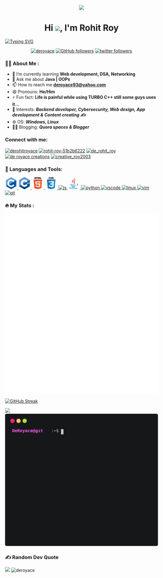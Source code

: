 <!-- **DeRoyace/DeRoyace** is a ✨ _special_ ✨ repository because its `README.md` (this file) appears on your GitHub profile. -->

<!--  Adding Giphy:  -->
<div id="header" align="center">
  <img src="https://media.giphy.com/media/M9gbBd9nbDrOTu1Mqx/giphy.gif" width="100"/>
</div>
<!-- end of giphy -->
 
 <h1 align="center">Hi <img src="https://user-images.githubusercontent.com/1303154/88677602-1635ba80-d120-11ea-84d8-d263ba5fc3c0.gif" width="32">, I'm Rohit Roy</h1>

<!-- <h3 align="center">A passionate Front-End Developer from India</h3> -->

<p>
  <a href="https://git.io/typing-svg" ><img src="https://readme-typing-svg.herokuapp.com?font=Hack&size=25&duration=4300&pause=200&color=FF0000&background=47FF8800&center=true&multiline=false&width=1000&height=40&lines=Front-End+Developer;Cybersecurity+Enthusiast;Girlfriend:+Java;Currently+dating+CSS;Jogging+with+C;Slowly+exercising+with+JS;" alt="Typing SVG"/></a>
</p>

<p align="center">
  <a href="https://github.com/DeRoyace"><img src="https://komarev.com/ghpvc/?username=deroyace&label=Profile%20views&color=red&style=flat" alt="deroyace" height="25"/></a>
  <a href="https://github.com/DeRoyace"><img alt="GitHub followers" src="https://img.shields.io/github/followers/deroyace?color=green&logo=github" height="25"></a>
  <a href="https://twitter.com/deRohitRoyace"><img alt="twitter followers" src="https://img.shields.io/twitter/follow/derohitroyace?color=blue&logo=twitter&style=flat" height="25"></a>
</p>

<!-- <p align="left"> <a href="https://github.com/ryo-ma/github-profile-trophy"><img src="https://github-profile-trophy.vercel.app/?username=deroyace" alt="deroyace" /></a> </p> -->


### 👨‍💻 About Me :
<!-- - 🔭 I’m currently working on **Java** -->
<!-- - 🤝 I’m looking for help with **JavaFX** -->
- 🌱 I’m currently learning **Web development, DSA, Networking**
- 💬 Ask me about **Java | OOPs**
- 📫 How to reach me **deroyace93@yahoo.com**
- 😄 Pronouns: **He/Him**
- ⚡ Fun fact: **Life is painful while using TURBO C++ still some guys uses it...**
- 🎯 Interests: ***Backend developer, Cybersecurity, Web design, App development & Content creating ✍*** 
- ⚙ OS: ***Windows, Linux***
- 🧑‍💻 Blogging: ***Quora spaces & Blogger***

### Connect with me:
<!-- Social media icons here: -->
<p align="left">
  <a href="https://twitter.com/derohitroyace" target="blank"><img align="center" src="https://raw.githubusercontent.com/rahuldkjain/github-profile-readme-generator/master/src/images/icons/Social/twitter.svg" alt="derohitroyace" height="30" width="40" /></a>
  <a href="https://linkedin.com/in/rohit-roy-51b2b6222" target="blank"><img align="center" src="https://raw.githubusercontent.com/rahuldkjain/github-profile-readme-generator/master/src/images/icons/Social/linked-in-alt.svg" alt="rohit-roy-51b2b6222" height="30" width="40" /></a>
  <a href="https://instagram.com/de_rohit_roy" target="blank"><img align="center" src="https://raw.githubusercontent.com/rahuldkjain/github-profile-readme-generator/master/src/images/icons/Social/instagram.svg" alt="de_rohit_roy" height="30" width="40" /></a>
  <a href="https://www.youtube.com/channel/UCH6ALEpyDJBjhrPT7SssWqg" target="blank"><img align="center" src="https://raw.githubusercontent.com/rahuldkjain/github-profile-readme-generator/master/src/images/icons/Social/youtube.svg" alt="de royace creations" height="30" width="40" /></a>
  <a href="https://www.hackerrank.com/creative_roy2003" target="blank"><img align="center" src="https://raw.githubusercontent.com/rahuldkjain/github-profile-readme-generator/master/src/images/icons/Social/hackerrank.svg" alt="creative_roy2003" height="30" width="40" /></a>
</p>
<!-- end of social media icons -->


### 🧰 Languages and Tools:
<p align="left">
  <a href="https://www.geeksforgeeks.org/c-language-set-1-introduction/" target="_blank" rel="noreferrer"> <img src="https://raw.githubusercontent.com/devicons/devicon/master/icons/c/c-original.svg" alt="C programming" width="40" height="40"/> </a> 
  <a href="https://www.geeksforgeeks.org/introduction-to-c-programming-language/?ref=lbp" target="_blank" rel="noreferrer"> <img src="https://raw.githubusercontent.com/devicons/devicon/master/icons/cplusplus/cplusplus-original.svg" alt="C++" width="40" height="40"/> </a> 
  <a href="https://www.geeksforgeeks.org/html/?ref=shm" target="_blank" rel="noreferrer"> <img src="https://raw.githubusercontent.com/devicons/devicon/master/icons/html5/html5-original-wordmark.svg" alt="html5" width="40" height="40"/> </a>
  <a href="https://www.w3schools.com/css/" target="_blank" rel="noreferrer"> <img src="https://raw.githubusercontent.com/devicons/devicon/master/icons/css3/css3-original-wordmark.svg" alt="css3" width="40" height="40"/> </a>  
  <a href="https://developer.mozilla.org/en-US/docs/Learn/JavaScript" target="_blank" rel="noreferrer"> <img src="https://upload.wikimedia.org/wikipedia/commons/6/6a/JavaScript-logo.png" alt="js" width="40" height="40"/> </a>
  <a href="https://www.javatpoint.com/java-tutorial" target="_blank" rel="noreferrer"> <img src="https://raw.githubusercontent.com/devicons/devicon/master/icons/java/java-original.svg" alt="java" width="40" height="40"/> </a> 
  <a href="https://www.geeksforgeeks.org/python-language-introduction/?ref=lbp" target="_blank" rel="noreferrer"> <img src="https://upload.wikimedia.org/wikipedia/commons/thumb/c/c3/Python-logo-notext.svg/1200px-Python-logo-notext.svg.png" alt="python" width="40" height="40"/> </a>  
  <a href="https://code.visualstudio.com/docs" target="_blank" rel="noreferrer"> <img src="https://user-images.githubusercontent.com/45575898/132374566-e8aca758-460c-48d8-944c-dcf4a7590bd1.png" alt="vscode" width="40" height="40" /> </a>  
  <a href="https://en.wikipedia.org/wiki/Linux" target="_blank" rel="noreferrer"> <img src="https://upload.wikimedia.org/wikipedia/commons/thumb/3/35/Tux.svg/150px-Tux.svg.png" alt="linux" width="40" height="40" /> </a>  
  <a href="https://github.com/vim/vim#readme" target="_blank" rel="noreferrer"> <img src="https://upload.wikimedia.org/wikipedia/commons/thumb/9/9f/Vimlogo.svg/1022px-Vimlogo.svg.png" alt="vim" width="40" height="40" /> </a>  
  <a href="https://git-scm.com/" target="_blank" rel="noreferrer"> <img src="https://www.vectorlogo.zone/logos/git-scm/git-scm-icon.svg" alt="git" width="40" height="40"/> </a> 
</p>
<!-- Programming and tools icons ends here -->
 
### 🔥 My Stats :
<!-- <p>
  <img src="https://github-readme-stats.vercel.app/api/top-langs/?username=DeRoyace&layout=compact&theme=algolia" height="195"/>
  <img src="https://github-readme-stats.vercel.app/api?username=deroyace&theme=algolia&show_icons=true"/>
</p> -->

<p>
  <img src="https://raw.githubusercontent.com/DeRoyace/Float-in-github-stats/9e118142f3977850534ce6919571c54513d90479/generated/overview.svg#gh-dark-mode-only" />
  <img src="https://raw.githubusercontent.com/DeRoyace/Float-in-github-stats/9e118142f3977850534ce6919571c54513d90479/generated/languages.svg#gh-dark-mode-only" />
</p>

[![GitHub Streak](http://github-readme-streak-stats.herokuapp.com?user=DeRoyace&theme=gotham&date_format=M%20j%5B%2C%20Y%5D)](https://git.io/streak-stats)

<img src="http://github-profile-summary-cards.vercel.app/api/cards/profile-details?username=DeRoyace&theme=tokyonight"/>

<img src="https://raw.githubusercontent.com/DeRoyace/terminal-style-stats-display/94a3fed69daf820c418147516f52abec8f2cd45d/github_stats.svg"/>



### ✍️ Random Dev Quote
<p>
  <img src="https://quotes-github-readme.vercel.app/api?type=vetical&theme=algolia" width="350" />
  <img src="https://media3.giphy.com/media/XcXx0WlV7L9cMKhA6G/giphy.gif?cid=6c09b9521efee15da60d01086f8a3f90bd0ceca468b13f78&rid=giphy.gif&ct=s" alt="deroyace" width="350"/>

  <!-- [![spotify-github-profile](https://spotify-github-profile.vercel.app/api/view?uid=2qudtmdiqz5y5k8yofko881s1&cover_image=true&theme=default&bar_color_cover=true)](https://spotify-github-profile.vercel.app/api/view?uid=2qudtmdiqz5y5k8yofko881s1&redirect=true) &nbsp; -->
  <!-- <img src="https://spotify-recently-played-readme.vercel.app/api?user=2qudtmdiqz5y5k8yofko881s1&count=7&unique=on" /> -->
</p>

<!-- 
<img align="left" src="https://media.giphy.com/media/yYSSBtDgbbRzq/giphy.gif" width="400" height="400"/>
<img  align="center" src="https://media.giphy.com/media/FoVzfcqCDSb7zCynOp/giphy.gif" width="400" height="400"/> -->

<!-- <table align="center" border="0">
  <tr>
    <td>
      <marquee scrollamount="11" behavior="alternate" direction="up" height="160px">
        <font size="+7" color="yellow">
          😉
        </font>
      </marquee>
    </td>
    <td>
      <marquee scrollamount="13" behavior="alternate" direction="up" height="160px">
        <font size="+7" color="yellow">
          😅
        </font>
      </marquee>
    </td>
    <td>
      <marquee scrollamount="10" behavior="alternate" direction="up" height="160px">
        <font size="+7" color="yellow">
          🙃
        </font>
      </marquee>
    </td>
    <td>
      <marquee scrollamount="15" behavior="alternate" direction="up" height="160px">
        <font size="+7" color="yellow">
          😋
        </font>
      </marquee>
    </td>
    <td>
      <marquee scrollamount="12" behavior="alternate" direction="up" height="160px">
        <font size="+7" color="yellow">
          😄
        </font>
      </marquee>
    </td>

  </tr>
</table> -->

<!-- ![Metrics](https://metrics.lecoq.io/DeRoyace?template=terminal&isocalendar=1&languages=1&introduction=1&stars=1&base.indepth=false&base.hireable=false&isocalendar.duration=half-year&languages.limit=8&languages.threshold=0%25&languages.other=false&languages.colors=github&languages.sections=most-used&languages.indepth=false&languages.analysis.timeout=15&languages.categories=markup%2C%20programming&languages.recent.categories=markup%2C%20programming&languages.recent.load=300&languages.recent.days=14&stars.limit=4&introduction.title=true&config.timezone=Asia%2FCalcutta) -->